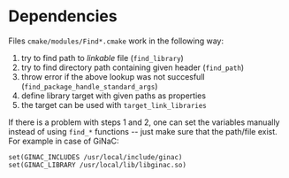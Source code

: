 # Dependencies
Files `cmake/modules/Find*.cmake` work in the following way:
1. try to find path to *linkable* file (`find_library`)
2. try to find directory path containing given header (`find_path`)
3. throw error if the above lookup was not succesfull
(`find_package_handle_standard_args`)
4. define library target with given paths as properties
5. the target can be used with `target_link_libraries`  

If there is a problem with steps 1 and 2, one can set the
variables manually instead of using `find_*` functions
-- just make sure that the path/file exist. For example in case of GiNaC:
```
set(GINAC_INCLUDES /usr/local/include/ginac)
set(GINAC_LIBRARY /usr/local/lib/libginac.so)
```